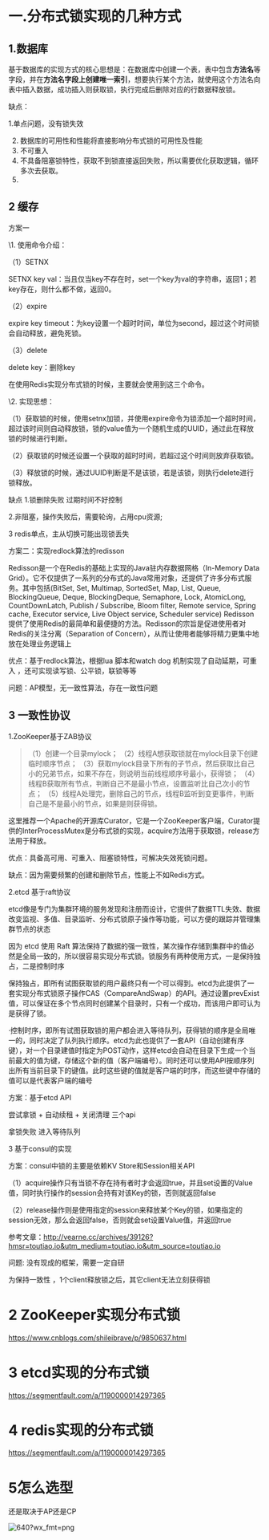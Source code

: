 # 一.分布式锁实现的几种方式



## 1.数据库

 基于数据库的实现方式的核心思想是：在数据库中创建一个表，表中包含**方法名**等字段，并在**方法名字段上创建唯一索引**，想要执行某个方法，就使用这个方法名向表中插入数据，成功插入则获取锁，执行完成后删除对应的行数据释放锁。

缺点：

1.单点问题，没有锁失效 

2. 数据库的可用性和性能将直接影响分布式锁的可用性及性能 
3. 不可重入
4.  不具备阻塞锁特性，获取不到锁直接返回失败，所以需要优化获取逻辑，循环多次去获取。
5.  

## 2 缓存

 方案一

\1. 使用命令介绍：

（1）SETNX

SETNX key val：当且仅当key不存在时，set一个key为val的字符串，返回1；若key存在，则什么都不做，返回0。

（2）expire

expire key timeout：为key设置一个超时时间，单位为second，超过这个时间锁会自动释放，避免死锁。

（3）delete

delete key：删除key

在使用Redis实现分布式锁的时候，主要就会使用到这三个命令。

\2. 实现思想：

（1）获取锁的时候，使用setnx加锁，并使用expire命令为锁添加一个超时时间，超过该时间则自动释放锁，锁的value值为一个随机生成的UUID，通过此在释放锁的时候进行判断。

（2）获取锁的时候还设置一个获取的超时时间，若超过这个时间则放弃获取锁。

（3）释放锁的时候，通过UUID判断是不是该锁，若是该锁，则执行delete进行锁释放。

缺点 1.锁删除失败 过期时间不好控制

2.非阻塞，操作失败后，需要轮询，占用cpu资源;

3 redis单点，主从切换可能出现锁丢失

 方案二：实现redlock算法的redisson 

Redisson是一个在Redis的基础上实现的Java驻内存数据网格（In-Memory Data Grid）。它不仅提供了一系列的分布式的Java常用对象，还提供了许多分布式服务。其中包括(BitSet, Set, Multimap, SortedSet, Map, List, Queue, BlockingQueue, Deque, BlockingDeque, Semaphore, Lock, AtomicLong, CountDownLatch, Publish / Subscribe, Bloom filter, Remote service, Spring cache, Executor service, Live Object service, Scheduler service) Redisson提供了使用Redis的最简单和最便捷的方法。Redisson的宗旨是促进使用者对Redis的关注分离（Separation of Concern），从而让使用者能够将精力更集中地放在处理业务逻辑上

优点：基于redlock算法，根据lua 脚本和watch dog 机制实现了自动延期，可重入 ，还可实现读写锁、公平锁，联锁等等

问题：AP模型，无一致性算法，存在一致性问题



## 3 一致性协议

1.ZooKeeper基于ZAB协议

> （1）创建一个目录mylock；
> （2）线程A想获取锁就在mylock目录下创建临时顺序节点；
> （3）获取mylock目录下所有的子节点，然后获取比自己小的兄弟节点，如果不存在，则说明当前线程顺序号最小，获得锁；
> （4）线程B获取所有节点，判断自己不是最小节点，设置监听比自己次小的节点；
> （5）线程A处理完，删除自己的节点，线程B监听到变更事件，判断自己是不是最小的节点，如果是则获得锁。

这里推荐一个Apache的开源库Curator，它是一个ZooKeeper客户端，Curator提供的InterProcessMutex是分布式锁的实现，acquire方法用于获取锁，release方法用于释放。

优点：具备高可用、可重入、阻塞锁特性，可解决失效死锁问题。

缺点：因为需要频繁的创建和删除节点，性能上不如Redis方式。

2.etcd 基于raft协议

etcd像是专门为集群环境的服务发现和注册而设计，它提供了数据TTL失效、数据改变监视、多值、目录监听、分布式锁原子操作等功能，可以方便的跟踪并管理集群节点的状态

因为 etcd 使用 Raft 算法保持了数据的强一致性，某次操作存储到集群中的值必然是全局一致的，所以很容易实现分布式锁。锁服务有两种使用方式，一是保持独占，二是控制时序

保持独占，即所有试图获取锁的用户最终只有一个可以得到。etcd为此提供了一套实现分布式锁原子操作CAS（CompareAndSwap）的API。通过设置prevExist值，可以保证在多个节点同时创建某个目录时，只有一个成功，而该用户即可认为是获得了锁。

·控制时序，即所有试图获取锁的用户都会进入等待队列，获得锁的顺序是全局唯一的，同时决定了队列执行顺序。etcd为此也提供了一套API（自动创建有序键），对一个目录建值时指定为POST动作，这样etcd会自动在目录下生成一个当前最大的值为键，存储这个新的值（客户端编号）。同时还可以使用API按顺序列出所有当前目录下的键值。此时这些键的值就是客户端的时序，而这些键中存储的值可以是代表客户端的编号

方案：基于etcd API

尝试拿锁 + 自动续租 + 关闭清理 三个api

拿锁失败 进入等待队列

3 基于consul的实现

方案：consul中锁的主要是依赖KV Store和Session相关API

（1）acquire操作只有当锁不存在持有者时才会返回true，并且set设置的Value值，同时执行操作的session会持有对该Key的锁，否则就返回false

（2）release操作则是使用指定的session来释放某个Key的锁，如果指定的session无效，那么会返回false，否则就会set设置Value值，并返回true

参考文章：http://vearne.cc/archives/39126?hmsr=toutiao.io&utm_medium=toutiao.io&utm_source=toutiao.io

问题: 没有现成的框架，需要一定自研

为保持一致性 ，1个client释放锁之后，其它client无法立刻获得锁

# 2 ZooKeeper实现分布式锁



 https://www.cnblogs.com/shileibrave/p/9850637.html 





# 3 etcd实现的分布式锁

 https://segmentfault.com/a/1190000014297365 

# 4 redis实现的分布式锁

 https://segmentfault.com/a/1190000014297365 

# 5怎么选型

还是取决于AP还是CP



  ![640?wx_fmt=png](https://ss.csdn.net/p?https://mmbiz.qpic.cn/mmbiz_png/MOwlO0INfQq4vdxS9Bk1o5ZVU3Uf6iay85BKZr0VQ48GHxrqVVfSLHrfyXQibWHyzrNGdK2EVJ3GCicF2kibLDk2ug/640?wx_fmt=png) 